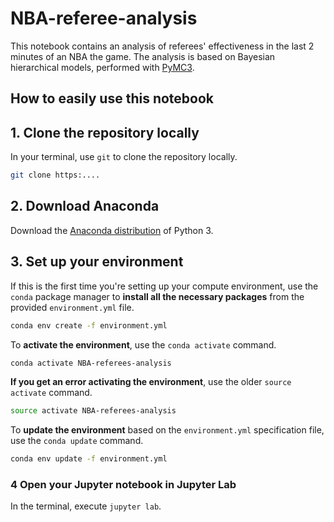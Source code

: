# NBA-referee-analysis
This notebook contains an analysis of referees' effectiveness in the last 2 minutes of an NBA the game. The analysis is based on Bayesian hierarchical models, performed with [PyMC3](https://docs.pymc.io/).



## How to easily use this notebook
## 1. Clone the repository locally

In your terminal, use `git` to clone the repository locally.

```bash
git clone https:....
```

## 2. Download Anaconda

Download the [Anaconda distribution](https://www.anaconda.com/download/) of Python 3.

## 3. Set up your environment

If this is the first time you're setting up your compute environment,
use the `conda` package manager
to **install all the necessary packages**
from the provided `environment.yml` file.

```bash
conda env create -f environment.yml
```

To **activate the environment**, use the `conda activate` command.

```bash
conda activate NBA-referees-analysis
```

**If you get an error activating the environment**, use the older `source activate` command.

```bash
source activate NBA-referees-analysis
```

To **update the environment** based on the `environment.yml` specification file, use the `conda update` command.

```bash
conda env update -f environment.yml
```




### 4 Open your Jupyter notebook in Jupyter Lab

In the terminal, execute `jupyter lab`.
